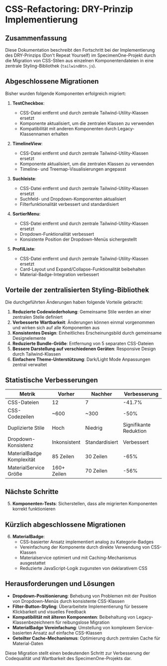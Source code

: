 # CSS-Refactoring: DRY-Prinzip Implementierung

## Zusammenfassung
Diese Dokumentation beschreibt den Fortschritt bei der Implementierung des DRY-Prinzips (Don't Repeat Yourself) im SpecimenOne-Projekt durch die Migration von CSS-Stilen aus einzelnen Komponentendateien in eine zentrale Styling-Bibliothek (`tailwindBtn.js`).

## Abgeschlossene Migrationen

Bisher wurden folgende Komponenten erfolgreich migriert:

1. **TestCheckbox**:
   - CSS-Datei entfernt und durch zentrale Tailwind-Utility-Klassen ersetzt
   - Komponente aktualisiert, um die zentralen Klassen zu verwenden
   - Kompatibilität mit anderen Komponenten durch Legacy-Klassennamen erhalten

2. **TimelineView**:
   - CSS-Datei entfernt und durch zentrale Tailwind-Utility-Klassen ersetzt
   - Komponente aktualisiert, um die zentralen Klassen zu verwenden
   - Timeline- und Treemap-Visualisierungen angepasst

3. **Suchleiste**:
   - CSS-Datei entfernt und durch zentrale Tailwind-Utility-Klassen ersetzt
   - Suchfeld- und Dropdown-Komponenten aktualisiert
   - Filterfunktionalität verbessert und standardisiert

4. **SortierMenu**:
   - CSS-Datei entfernt und durch zentrale Tailwind-Utility-Klassen ersetzt
   - Dropdown-Funktionalität verbessert
   - Konsistente Position der Dropdown-Menüs sichergestellt

5. **ProfilListe**:
   - CSS-Datei entfernt und durch zentrale Tailwind-Utility-Klassen ersetzt
   - Card-Layout und Expand/Collapse-Funktionalität beibehalten
   - Material-Badge-Integration verbessert

## Vorteile der zentralisierten Styling-Bibliothek

Die durchgeführten Änderungen haben folgende Vorteile gebracht:

1. **Reduzierte Codewiederholung**: Gemeinsame Stile werden an einer zentralen Stelle definiert
2. **Verbesserte Wartbarkeit**: Änderungen können einmal vorgenommen und wirken sich auf alle Komponenten aus
3. **Konsistentes Design**: Einheitliches Erscheinungsbild durch gemeinsame Designelemente
4. **Reduzierte Bundle-Größe**: Entfernung von 5 separaten CSS-Dateien
5. **Bessere Darstellung auf verschiedenen Geräten**: Responsive Design durch Tailwind-Klassen
6. **Einfachere Theme-Unterstützung**: Dark/Light Mode Anpassungen zentral verwaltet

## Statistische Verbesserungen

| Metrik | Vorher | Nachher | Verbesserung |
|--------|--------|---------|--------------|
| CSS-Dateien | 12 | 7 | -41.7% |
| CSS-Codezeilen | ~600 | ~300 | -50% |
| Duplizierte Stile | Hoch | Niedrig | Signifikante Reduktion |
| Dropdown-Konsistenz | Inkonsistent | Standardisiert | Verbessert |
| MaterialBadge Komplexität | 85 Zeilen | 30 Zeilen | -65% |
| MaterialService Größe | 160+ Zeilen | 70 Zeilen | -56% |

## Nächste Schritte

5. **Komponenten-Tests**: Sicherstellen, dass alle migrierten Komponenten korrekt funktionieren

## Kürzlich abgeschlossene Migrationen

6. **MaterialBadge**:
   - CSS-basierter Ansatz implementiert analog zu Kategorie-Badges
   - Vereinfachung der Komponente durch direkte Verwendung von CSS-Klassen
   - Materialservice optimiert und mit Caching-Mechanismus ausgestattet
   - Reduzierte JavaScript-Logik zugunsten von deklarativem CSS

## Herausforderungen und Lösungen

- **Dropdown-Positionierung**: Behebung von Problemen mit der Position von Dropdown-Menüs durch konsistente CSS-Klassen
- **Filter-Button-Styling**: Überarbeitete Implementierung für bessere Klickbarkeit und visuelles Feedback
- **Kompatibilität mit älteren Komponenten**: Beibehaltung von Legacy-Klassenbezeichnern für reibungslose Migration
- **MaterialBadge Vereinfachung**: Umstellung von komplexem Service-basierten Ansatz auf einfache CSS-Klassen
- **Geteilter Cache-Mechanismus**: Optimierung durch zentralen Cache für Material-Daten

Diese Migration stellt einen bedeutenden Schritt zur Verbesserung der Codequalität und Wartbarkeit des SpecimenOne-Projekts dar.